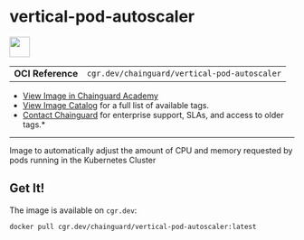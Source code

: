 <!--monopod:start-->
# vertical-pod-autoscaler

<!--url:start-->
<a href="https://github.com/kubernetes/autoscaler/tree/master/vertical-pod-autoscaler">
<!--logo:start-->
  <img src="https://storage.googleapis.com/chainguard-academy/logos/vertical-pod-autoscaler/logo.svg" width="36px" height="36px" />
<!--logo:end-->
</a>
<!--url:end-->

| | |
| - | - |
| **OCI Reference** | `cgr.dev/chainguard/vertical-pod-autoscaler` |

* [View Image in Chainguard Academy](https://edu.chainguard.dev/chainguard/chainguard-images/reference/vertical-pod-autoscaler/overview/)
* [View Image Catalog](https://console.enforce.dev/images/catalog) for a full list of available tags.
* [Contact Chainguard](https://www.chainguard.dev/chainguard-images) for enterprise support, SLAs, and access to older tags.*
---
<!--monopod:end-->

<!--overview:start-->
Image to automatically adjust the amount of CPU and memory requested by pods running in the Kubernetes Cluster
<!--overview:end-->

<!--getting:start-->
## Get It!
The image is available on `cgr.dev`:

```
docker pull cgr.dev/chainguard/vertical-pod-autoscaler:latest
```
<!--getting:end-->

<!--body:start-->
<!--body:end-->
